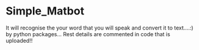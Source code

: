 # Simple_Matbot

It will recognise the your word that you will speak and convert it to text....:)
by python packages...
Rest details are commented in code that is uploaded!!
